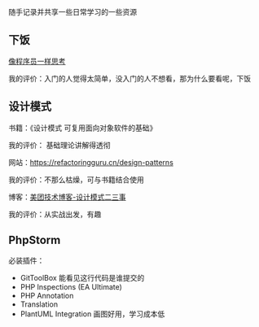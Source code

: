 随手记录并共享一些日常学习的一些资源

## 下饭

[像程序员一样思考](https://www.bilibili.com/video/BV15C4y1t7ep?p=1)

我的评价：入门的人觉得太简单，没入门的人不想看，那为什么要看呢，下饭

## 设计模式

书籍：《设计模式 可复用面向对象软件的基础》

我的评价： 基础理论讲解得透彻

网站：https://refactoringguru.cn/design-patterns

我的评价：不那么枯燥，可与书籍结合使用

博客：[美团技术博客-设计模式二三事](https://tech.meituan.com/2022/03/10/interesting-talk-about-design-patterns.html)

我的评价：从实战出发，有趣

## PhpStorm

必装插件：

+ GitToolBox 能看见这行代码是谁提交的
+ PHP Inspections (EA Ultimate)
+ PHP Annotation
+ Translation 
+ PlantUML Integration 画图好用，学习成本低